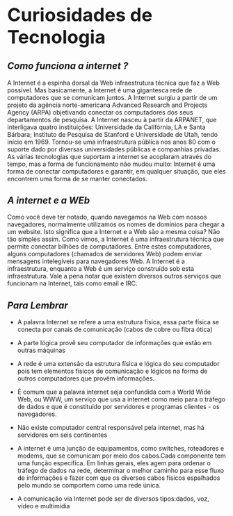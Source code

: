 ## **<h1>Curiosidades de Tecnologia</h1>**


## _Como funciona a internet ?_ 

A Internet é a espinha dorsal da Web infraestrutura técnica que faz a Web possível. Mas basicamente, a Internet é uma gigantesca rede de computadores que se comunicam juntos.
A Internet surgiu a partir de um projeto da agência norte-americana Advanced Research and Projects Agency (ARPA) objetivando conectar os computadores dos seus departamentos de pesquisa. A Internet nasceu à partir da ARPANET, que interligava quatro instituições: Universidade da Califórnia, LA e Santa Bárbara; Instituto de Pesquisa de Stanford e Universidade de Utah, tendo início em 1969. 
Tornou-se uma infraestrutura pública nos anos 80 com o suporte dado por diversas universidades públicas e companhias privadas. As várias tecnologias que suportam a internet se acoplaram através do tempo, mas a forma de funcionamento não mudou muito: Internet é uma forma de conectar computadores e garantir, em qualquer situação, que eles encontrem uma forma de se manter conectados.


## _A internet e a WEb_

Como você deve ter notado, quando navegamos na Web com nossos navegadores, normalmente utilizamos os nomes de domínios para chegar a um website. Isto significa que a Internet e a Web são a mesma coisa? Não tão simples assim. Como vimos, a Internet é uma infraestrutura técnica que permite conectar bilhões de computadores. Entre estes computadores, alguns computadores (chamados de servidores Web) podem enviar mensagens intelegíveis para navegadores Web. A Internet é a infraestrutura, enquanto a Web é um serviço construído sob esta infraestrutura. Vale a pena notar que existem diversos outros serviços que funcionam na Internet, tais como email e IRC.


## _Para Lembrar_ 

* A palavra Internet se refere a uma estrutura física, essa parte física se conecta por canais de comunicação (cabos de cobre ou fibra ótica)

* A parte lógica provê seu computador de informações que estão em outras máquinas

* A rede é uma extensão da estrutura física e lógica do seu computador pois tem elementos físicos de comunicação e lógicos na forma de outros computadores que provêm informações.

* É comum que a palavra internet seja confundida com a World Wide Web, ou WWW, um serviço que usa a internet como meio para o tráfego de dados e que é constituído por servidores e programas clientes - os navegadores.

* Não existe computador central responsável pela internet, mas há servidores em seis continentes

* A internet é uma junção de equipamentos, como switches, roteadores e modems, que se comunicam por meio dos cabos.Cada componente tem uma função específica. Em linhas gerais, eles agem para ordenar o tráfego de dados na rede, determinar o melhor caminho para esse fluxo de informações e fazer com que os diversos cabos físicos espalhados pelo mundo se comportem como uma rede única.

* A comunicação via Internet pode ser de diversos tipos:dados, voz, vídeo e multimídia




